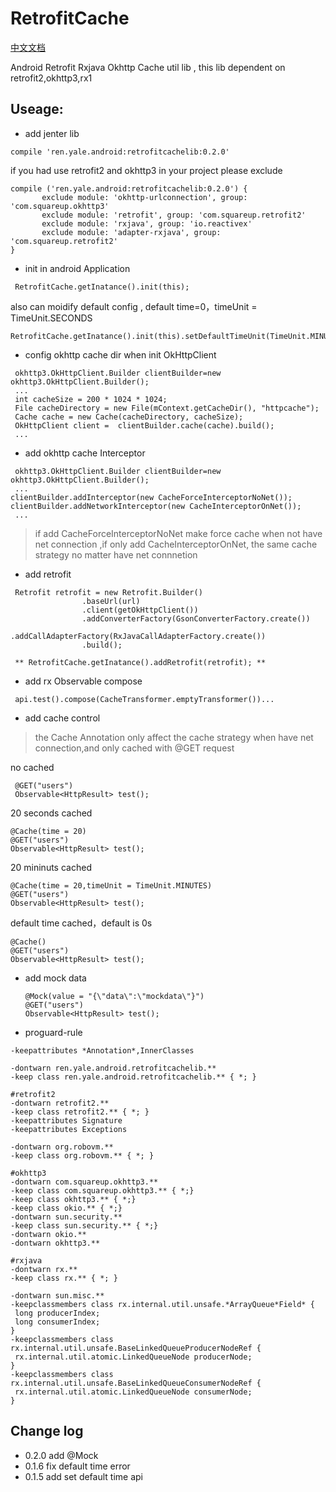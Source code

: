 # RetrofitCache

[中文文档](https://github.com/yale8848/RetrofitCache/blob/master/README_CN.MD)

Android Retrofit Rxjava Okhttp Cache util lib , this lib dependent on retrofit2,okhttp3,rx1


## Useage:

 - add jenter lib

 ```
 compile 'ren.yale.android:retrofitcachelib:0.2.0'
 ```

 if you had use retrofit2 and okhttp3 in your project please exclude


 ```
 compile ('ren.yale.android:retrofitcachelib:0.2.0') {
        exclude module: 'okhttp-urlconnection', group: 'com.squareup.okhttp3'
        exclude module: 'retrofit', group: 'com.squareup.retrofit2'
        exclude module: 'rxjava', group: 'io.reactivex'
        exclude module: 'adapter-rxjava', group: 'com.squareup.retrofit2'
 }

 ```

 - init in android Application

 ```
  RetrofitCache.getInatance().init(this);
 ```

also can moidify default config , default time=0，timeUnit = TimeUnit.SECONDS

```
RetrofitCache.getInatance().init(this).setDefaultTimeUnit(TimeUnit.MINUTES).setDefaultTime(1);
```

 - config okhttp cache dir when init OkHttpClient

 ```
  okhttp3.OkHttpClient.Builder clientBuilder=new okhttp3.OkHttpClient.Builder();
  ...
  int cacheSize = 200 * 1024 * 1024;
  File cacheDirectory = new File(mContext.getCacheDir(), "httpcache");
  Cache cache = new Cache(cacheDirectory, cacheSize);
  OkHttpClient client =  clientBuilder.cache(cache).build();
  ...

 ```

- add okhttp cache Interceptor

 ```
  okhttp3.OkHttpClient.Builder clientBuilder=new okhttp3.OkHttpClient.Builder();
  ...
 clientBuilder.addInterceptor(new CacheForceInterceptorNoNet());
 clientBuilder.addNetworkInterceptor(new CacheInterceptorOnNet());
  ...

 ```

 > if add CacheForceInterceptorNoNet make force cache when not have net connection ,if only add CacheInterceptorOnNet,
 the same cache strategy no matter have net connnetion

- add retrofit

```
 Retrofit retrofit = new Retrofit.Builder()
                .baseUrl(url)
                .client(getOkHttpClient())
                .addConverterFactory(GsonConverterFactory.create())
                .addCallAdapterFactory(RxJavaCallAdapterFactory.create())
                .build();

 ** RetrofitCache.getInatance().addRetrofit(retrofit); **

```
- add rx Observable compose

```
 api.test().compose(CacheTransformer.emptyTransformer())...

```

 - add cache control

 > the Cache Annotation only affect the cache strategy when have net connection,and only cached with @GET request

   no cached

  ```
   @GET("users")
   Observable<HttpResult> test();
  ```

 20 seconds cached

 ```
 @Cache(time = 20)
 @GET("users")
 Observable<HttpResult> test();

 ```

 20 mininuts cached

 ```
 @Cache(time = 20,timeUnit = TimeUnit.MINUTES)
 @GET("users")
 Observable<HttpResult> test();

 ```

 default time cached，default is 0s

  ```
  @Cache()
  @GET("users")
  Observable<HttpResult> test();
  ```

- add mock data

  ```
  @Mock(value = "{\"data\":\"mockdata\"}")
  @GET("users")
  Observable<HttpResult> test();
  ```

- proguard-rule

```
-keepattributes *Annotation*,InnerClasses

-dontwarn ren.yale.android.retrofitcachelib.**
-keep class ren.yale.android.retrofitcachelib.** { *; }

#retrofit2
-dontwarn retrofit2.**
-keep class retrofit2.** { *; }
-keepattributes Signature
-keepattributes Exceptions

-dontwarn org.robovm.**
-keep class org.robovm.** { *; }

#okhttp3
-dontwarn com.squareup.okhttp3.**
-keep class com.squareup.okhttp3.** { *;}
-keep class okhttp3.** { *;}
-keep class okio.** { *;}
-dontwarn sun.security.**
-keep class sun.security.** { *;}
-dontwarn okio.**
-dontwarn okhttp3.**

#rxjava
-dontwarn rx.**
-keep class rx.** { *; }

-dontwarn sun.misc.**
-keepclassmembers class rx.internal.util.unsafe.*ArrayQueue*Field* {
 long producerIndex;
 long consumerIndex;
}
-keepclassmembers class rx.internal.util.unsafe.BaseLinkedQueueProducerNodeRef {
 rx.internal.util.atomic.LinkedQueueNode producerNode;
}
-keepclassmembers class rx.internal.util.unsafe.BaseLinkedQueueConsumerNodeRef {
 rx.internal.util.atomic.LinkedQueueNode consumerNode;
}

```

## Change log
- 0.2.0 add @Mock
- 0.1.6 fix default time error
- 0.1.5 add set default time api